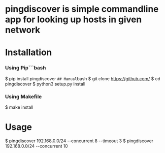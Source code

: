 # pingdiscover is simple commandline app for looking up hosts in given network 
# Installation
### Using Pip```bash
  $ pip install pingdiscover
```## Manual```bash
  $ git clone https://github.com/
  $ cd pingdiscover
  $ python3 setup.py install

### Using Makefile
  $ make install

# Usage
$ pingdiscover 192.168.0.0/24 --concurrent 8 --timeout 3
$ pingdiscover 192.168.0.0/24 --concurrent 10

